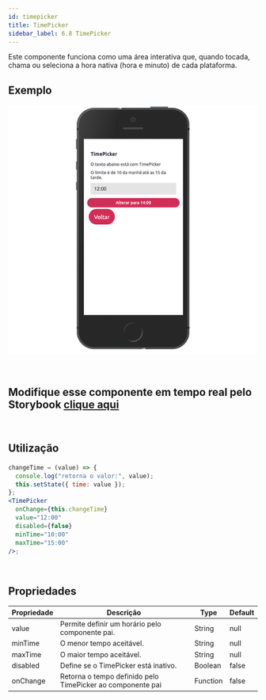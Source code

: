 ```yaml
---
id: timepicker
title: TimePicker
sidebar_label: 6.8 TimePicker
---
```


Este componente funciona como uma área interativa que, quando tocada, chama ou seleciona a hora nativa (hora e minuto) de cada plataforma.

## Exemplo

![TimePicker](assets/images_components/v2.0.0/timePicker.png)

<br>

## Modifique esse componente em tempo real pelo Storybook [clique aqui](https://ame-miniapp-components.calindra.com.br/storybook/?path=/story/intera%C3%A7%C3%B5es-timepicker--basic)

<br>

## Utilização

```jsx harmony
changeTime = (value) => {
  console.log("retorna o valor:", value);
  this.setState({ time: value });
};
<TimePicker
  onChange={this.changeTime}
  value="12:00"
  disabled={false}
  minTime="10:00"
  maxTime="15:00"
/>;
```

<br>

## Propriedades

| Propriedade | Descrição                                                  | Type     | Default |
|-------------|------------------------------------------------------------|----------|---------|
| value       | Permite definir um horário pelo componente pai.            | String   | null    |
| minTime     | O menor tempo aceitável.                                   | String   | null    |
| maxTime     | O maior tempo aceitável.                                   | String   | null    |
| disabled    | Define se o TimePicker está inativo.                       | Boolean  | false   |
| onChange    | Retorna o tempo definido pelo TimePicker ao componente pai | Function | false   |

